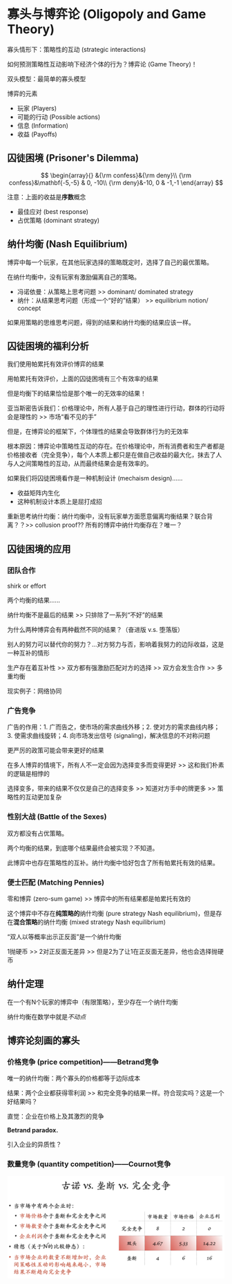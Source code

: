 # 寡头与博弈论 (Oligopoly and Game Theory)

寡头情形下：策略性的互动 (strategic interactions)

如何预测策略性互动影响下经济个体的行为？博弈论 (Game Theory)！

双头模型：最简单的寡头模型

博弈的元素

- 玩家 (Players)
- 可能的行动 (Possible actions)
- 信息 (Information)
- 收益 (Payoffs)

## 囚徒困境 (Prisoner's Dilemma)

$$
\begin{array}{}
&{\rm confess}&{\rm deny}\\
{\rm confess}&\mathbf{-5,-5} & 0, -10\\
{\rm deny}&-10, 0 & -1,-1
\end{array}
$$

注意：上面的收益是**序数**概念

- 最佳应对 (best response)
- 占优策略 (dominant strategy)

## 纳什均衡 (Nash Equilibrium)

博弈中每一个玩家，在其他玩家选择的策略既定时，选择了自己的最优策略。

在纳什均衡中，没有玩家有激励偏离自己的策略。

- 冯诺依曼：从策略上思考问题 >> dominant/ dominated strategy
- 纳什：从结果思考问题（形成一个“好的”结果） >> equilibrium notion/ concept

如果用策略的思维思考问题，得到的结果和纳什均衡的结果应该一样。

## 囚徒困境的福利分析

我们使用帕累托有效评价博弈的结果

用帕累托有效评价，上面的囚徒困境有三个有效率的结果

但是均衡下的结果恰恰是那个唯一的无效率的结果！

亚当斯密告诉我们：价格理论中，所有人基于自己的理性进行行动，群体的行动将会是理性的 >> 市场“看不见的手”

但是，在博弈论的框架下，个体理性的结果会导致群体行为的无效率

根本原因：博弈论中策略性互动的存在。在价格理论中，所有消费者和生产者都是价格接收者（完全竞争），每个人本质上都只是在做自己收益的最大化，抹去了人与人之间策略性的互动，从而最终结果会是有效率的。

如果我们将囚徒困境看作是一种机制设计 (mechaism design)......

- 收益矩阵内生化
- 这种机制设计本质上是屈打成招

重新思考纳什均衡：纳什均衡中，没有玩家单方面愿意偏离均衡结果？联合背离？？>> collusion proof?? 所有的博弈中纳什均衡存在？唯一？

## 囚徒困境的应用

### 团队合作

shirk or effort

两个均衡的结果......

纳什均衡不是最后的结果 >> 只排除了一系列“不好”的结果

为什么两种博弈会有两种截然不同的结果？（奋进版 v.s. 堕落版）

别人的努力可以替代你的努力？...对方努力与否，影响着我努力的边际收益，这是一种互补的情形

生产存在着互补性 >> 双方都有强激励匹配对方的选择 >> 双方会发生合作 >> 多重均衡

现实例子：网络协同

### 广告竞争

广告的作用：1. 广而告之，使市场的需求曲线外移；2. 使对方的需求曲线内移；3. 使需求曲线旋转；4. 向市场发出信号 (signaling)，解决信息的不对称问题

更严厉的政策可能会带来更好的结果

在多人博弈的情境下，所有人不一定会因为选择变多而变得更好 >> 这和我们朴素的逻辑是相悖的

选择变多，带来的结果不仅仅是自己的选择变多 >> 知道对方手中的牌更多 >> 策略性的互动更加复杂

### 性别大战 (Battle of the Sexes)

双方都没有占优策略。

两个均衡的结果，到底哪个结果最终会被实现？不知道。

此博弈中也存在策略性的互补。纳什均衡中恰好包含了所有帕累托有效的结果。

### 便士匹配 (Matching Pennies)

零和博弈 (zero-sum game) >> 博弈中的所有结果都是帕累托有效的

这个博弈中不存在**纯策略的**纳什均衡 (pure strategy Nash equilibrium)，但是存在**混合策略**的纳什均衡 (mixed strategy Nash equilibrium)

“双人以等概率出示正反面”是一个纳什均衡

1抛硬币 >> 2对正反面无差异 >> 但是2为了让1在正反面无差异，他也会选择抛硬币

## 纳什定理

在一个有N个玩家的博弈中（有限策略），至少存在一个纳什均衡

纳什均衡在数学中就是*不动点*

## 博弈论刻画的寡头

### 价格竞争 (price competition)——Betrand竞争

唯一的纳什均衡：两个寡头的价格都等于边际成本

结果：两个企业都获得零利润 >> 和完全竞争的结果一样。符合现实吗？这是一个好结果吗？

直觉：企业在价格上及其激烈的竞争

**Betrand paradox.**

引入企业的异质性？

### 数量竞争 (quantity competition)——Cournot竞争

<div align=left> <img src="../../../assets/img/principles-of-economics-I/cournot-competition.png" width=600> </div>
